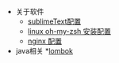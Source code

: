 * 关于软件
    * [sublimeText配置](softwares/sublimeText)
    * [linux oh-my-zsh 安装配置](softwares/oh-my-zsh)
    * [nginx 配置](softwares/xx-nginx)
* java相关
    *[lombok](java/lombok)
